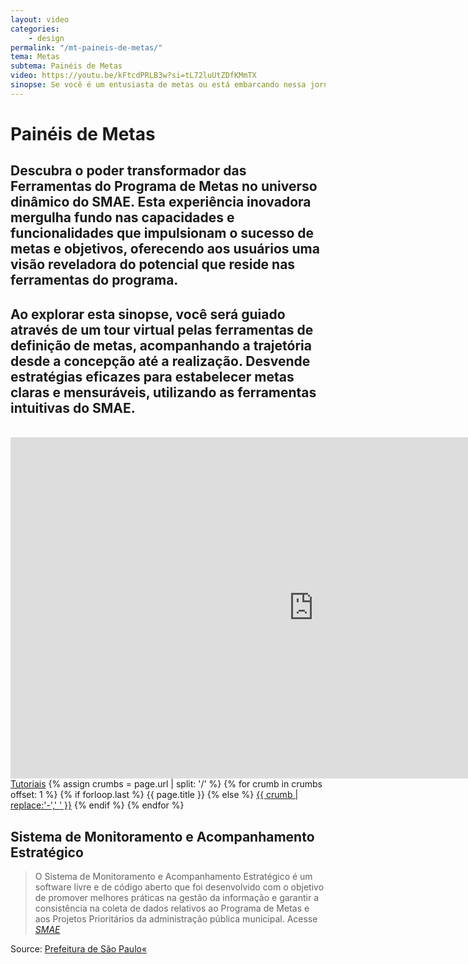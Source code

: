 ```yaml
---
layout: video
categories:
    - design
permalink: "/mt-paineis-de-metas/"
tema: Metas
subtema: Painéis de Metas
video: https://youtu.be/kFtcdPRLB3w?si=tL72luUtZDfKMmTX
sinopse: Se você é um entusiasta de metas ou está embarcando nessa jornada pela primeira vez, as Ferramentas do Programa de Metas no SMAE oferecem uma experiência transformadora, redefinindo a maneira como você planeja, monitora e atinge seus objetivos. Prepare-se para um mergulho inspirador no mundo da realização de metas no SMAE.
---
```



<!--Title-->

# Painéis de Metas

<!--Teaser-->

## Descubra o poder transformador das Ferramentas do Programa de Metas no universo dinâmico do SMAE. Esta experiência inovadora mergulha fundo nas capacidades e funcionalidades que impulsionam o sucesso de metas e objetivos, oferecendo aos usuários uma visão reveladora do potencial que reside nas ferramentas do programa.

## Ao explorar esta sinopse, você será guiado através de um tour virtual pelas ferramentas de definição de metas, acompanhando a trajetória desde a concepção até a realização. Desvende estratégias eficazes para estabelecer metas claras e mensuráveis, utilizando as ferramentas intuitivas do SMAE.

<br>

<!--Video-->

<div class="flex-video"><iframe class="video-tutoras" width='970' height='546' src='https://www.youtube.com/embed/49EHwJhmGZo?si=_D-nVDDtkYIqZ85E' frameborder='0' allowfullscreen></iframe></div>

<!--Breadcrumbs-->


<nav class="breadcrumbs" id="breadcrumbs-tutoriais" role="menubar" aria-label="breadcrumbs">
  <a href="{{ site.url }}/tutoriais/">Tutoriais</a>
  {% assign crumbs = page.url | split: '/' %}
  {% for crumb in crumbs offset: 1 %}
    {% if forloop.last %}
      <a class="current">{{ page.title }}</a>
    {% else %}
      <a href="{{ site.url }}{{ site.baseurl }}{% assign crumb_limit = forloop.index | plus: 1 %}{% for crumb in crumbs limit: crumb_limit %}{{ crumb | append: '/' }}{% endfor %}">{{ crumb | replace:'-',' ' }}</a>
    {% endif %}
  {% endfor %}
</nav>



<!--more-->


## Sistema de Monitoramento e Acompanhamento Estratégico

> O Sistema de Monitoramento e Acompanhamento Estratégico é um software livre e de código aberto que foi desenvolvido com o objetivo de promover melhores práticas na gestão da informação e garantir a consistência na coleta de dados relativos ao Programa de Metas e aos Projetos Prioritários da administração pública municipal. Acesse <cite>[SMAE](https://smae.prefeitura.sp.fgv.br/login)</cite>



Source: [Prefeitura de São Paulo«](https://www.capital.sp.gov.br/)
